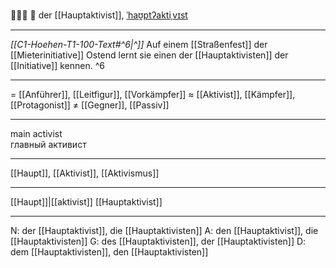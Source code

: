 🧑‍🤝‍🧑 🔵 der [[Hauptaktivist]], [ˈhaʊ̯ptʔaktiˌvɪst](https://youglish.com/pronounce/Hauptaktivist/german)

---
*[[C1-Hoehen-T1-100-Text#^6|^]]* Auf einem [[Straßenfest]] der [[Mieterinitiative]] Ostend lernt sie einen der [[Hauptaktivisten]] der [[Initiative]] kennen. ^6


---
= [[Anführer]], [[Leitfigur]], [[Vorkämpfer]]
≈ [[Aktivist]], [[Kämpfer]], [[Protagonist]]
≠ [[Gegner]], [[Passiv]]

---
main activist  
главный активист

---
[[Haupt]], [[Aktivist]], [[Aktivismus]]

---
[[Haupt]]|[[aktivist]]
[[Hauptaktivist]]


---
N: der [[Hauptaktivist]], die [[Hauptaktivisten]]
A: den [[Hauptaktivist]], die [[Hauptaktivisten]]
G: des [[Hauptaktivisten]], der [[Hauptaktivisten]]
D: dem [[Hauptaktivisten]], den [[Hauptaktivisten]]
